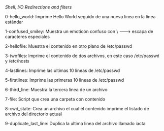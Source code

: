 *Shell, I/O Redirections and filters*

0-hello_world: Imprime Hello World seguido de una nueva linea en la linea estándar

1-confused_smiley: Muestra un emoticón confuso con  \ ---> escapa de caracteres especiales

2-hellofile: Muestra el contenido en otro plano de /etc/passwd

3-twofiles: Imprime el contenido de dos archivos, en este caso /etc/passwd y /etc/hosts

4-lastlines: Imprime las ultimas 10 lineas de /etc/passwd

5-firstlines: Imprime las primeras 10 lineas de /etc/passwd

6-third_line: Muestra la tercera linea de un archivo

7-file: Script que crea una carpeta con contenido

8-cwd_state: Crea un archivo el cual el contenido imprime el listado de archivo del directorio actual

9-duplicate_last_line: Duplica la ultima linea del archivo llamado iacta 

